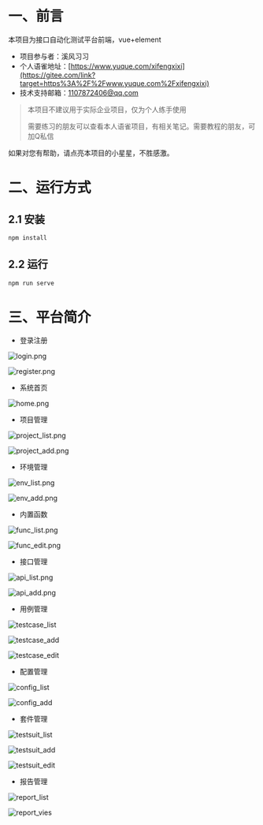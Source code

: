 # 一、前言

本项目为接口自动化测试平台前端，vue+element

- 项目参与者：溪风习习
- 个人语雀地址：[https://www.yuque.com/xifengxixi](https://gitee.com/link?target=https%3A%2F%2Fwww.yuque.com%2Fxifengxixi)
- 技术支持邮箱：1107872406@qq.com

> 本项目不建议用于实际企业项目，仅为个人练手使用
>
> 需要练习的朋友可以查看本人语雀项目，有相关笔记。需要教程的朋友，可加Q私信

如果对您有帮助，请点亮本项目的小星星，不胜感激。

# 二、运行方式

## 2.1 安装

```powershell
npm install
```

## 2.2 运行

```powershell
npm run serve
```

# 三、平台简介

- 登录注册

![login.png](src/assets/img/login.png)

![register.png](src/assets/img/register.png)

- 系统首页

![home.png](src/assets/img/home.png)

- 项目管理

![project_list.png](src/assets/img/project_list.png)

![project_add.png](src/assets/img/project_add.png)

- 环境管理

![env_list.png](src/assets/img/env_list.png)

![env_add.png](src/assets/img/env_add.png)

- 内置函数

![func_list.png](src/assets/img/func_list.png)

![func_edit.png](src/assets/img/func_edit.png)

- 接口管理

![api_list.png](src/assets/img/api_list.png)

![api_add.png](src/assets/img/api_add.png)

- 用例管理

![testcase_list](src/assets/img/testcase_list.png)

![testcase_add](src/assets/img/testcase_add.png)

![testcase_edit](src/assets/img/testsuit_edit.png)

- 配置管理

![config_list](src/assets/img/config_list.png)

![config_add](src/assets/img/config_add.png)

- 套件管理

![testsuit_list](src/assets/img/testsuit_list.png)

![testsuit_add](src/assets/img/testsuit_add.png)

![testsuit_edit](src/assets/img/testsuit_edit.png)

- 报告管理

![report_list](src/assets/img/report_list.png)

![report_vies](src/assets/img/report_view.png)
